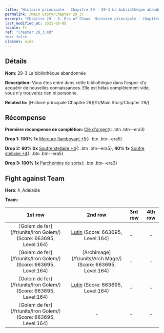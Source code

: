 ```yaml
---
title: "Histoire principale - Chapitre 29 - 29-3 La bibliothèque abandonnée"
permalink: /Main Story/Chapter 29_3/
excerpt: "Chapitre 29 - 3. Era of Chaos  Histoire principale - Chapitre 29_3. 29-3 La bibliothèque abandonnée"
last_modified_at: 2021-05-05
locale: fr
ref: "Chapter 29_3.md"
toc: false
classes: wide
---
```


## Détails

 **Nom:** 29-3 La bibliothèque abandonnée

 **Description:** Vous êtes entré dans cette bibliothèque dans l'espoir d'y acquérir de nouvelles connaissances. Elle est hélas complètement vide, vous n'y trouverez rien ni personne.

 **Related to:** [Histoire principale Chapitre 29](/fr/Main Story/Chapter 29/)

## Récompense

 **Première récompense de complétion:** [Clé d'argent](/ItemsFR/con_693/){: .btn .btn--era3}

 **Drop 1:** **100% 1x** [Mercure flamboyant +5](/ItemsFR/mat_98/){: .btn .btn--era5}

 **Drop 2:** **60% 0x** [Soufre stellaire +4](/ItemsFR/mat_92/){: .btn .btn--era5}, **40% 1x** [Soufre stellaire +4](/ItemsFR/mat_92/){: .btn .btn--era5}

 **Drop 3:** **100% 1x** [Parchemins de sorts](/ItemsFR/con_694/){: .btn .btn--era3}


## Fight against Team
 **Hero:** h_Adelaide

 **Team:**


  | 1st row | 2nd row | 3rd row | 4th row |
  |:----:|:----:|:----|:----:|
  | [Golem de fer](/fr/units/Iron Golem/) (Score: 663695, Level:164)  | [Lutin](/fr/units/Gremlin/) (Score: 663695, Level:164)  | - | - |
  | [Golem de fer](/fr/units/Iron Golem/) (Score: 663695, Level:164)  | [Archimage](/fr/units/Arch Mage/) (Score: 663695, Level:164)  | - | - |
  | [Golem de fer](/fr/units/Iron Golem/) (Score: 663695, Level:164)  | [Lutin](/fr/units/Gremlin/) (Score: 663695, Level:164)  | - | - |
  | [Golem de fer](/fr/units/Iron Golem/) (Score: 663695, Level:164)  | - | - | - |


